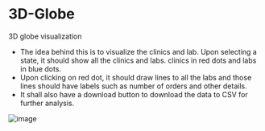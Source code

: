 # 3D-Globe
3D globe visualization

* The idea behind this is to visualize the clinics and lab. Upon selecting a state, it should show all the clinics and labs. clinics in red dots and labs in blue dots.
* Upon clicking on red dot, it should draw lines to all the labs and those lines should have labels such as number of orders and other details.
* It shall also have a download button to download the data to CSV for further analysis.


![image](https://github.com/user-attachments/assets/6041ad5d-31e8-4e6c-be5e-3982da94ac5b)
